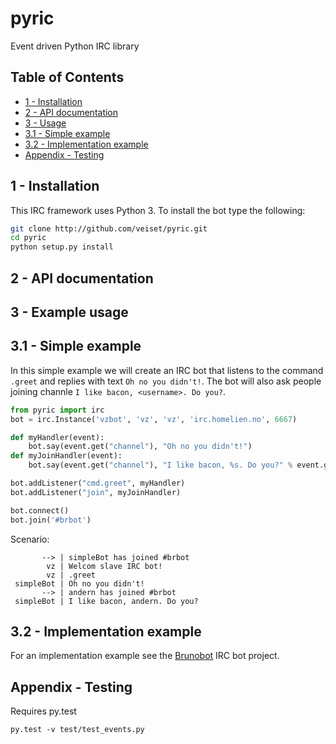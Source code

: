 pyric
=====

Event driven Python IRC library

Table of Contents
-----------------
* [1 - Installation](#1---installation)
* [2 - API documentation](#2---api-documentation)
* [3 - Usage](#3---example-usage)
* [3.1 - Simple example](#31---simple-example)
* [3.2 - Implementation example](#32---implementation-example)
* [Appendix - Testing](#appendix---testing)

1 - Installation
------------
This IRC framework uses Python 3. To install the bot type the following:

```bash
git clone http://github.com/veiset/pyric.git
cd pyric
python setup.py install
```

2 - API documentation
-----------------

3 - Example usage
-------------

3.1 - Simple example
--------------
In this simple example we will create an IRC bot that listens to the command ```.greet``` 
and replies with text ```Oh no you didn't!```. The bot will also ask people joining channle
```I like bacon, <username>. Do you?```.

```python
from pyric import irc
bot = irc.Instance('vzbot', 'vz', 'vz', 'irc.homelien.no', 6667)

def myHandler(event): 
    bot.say(event.get("channel"), "Oh no you didn't!")
def myJoinHandler(event):
    bot.say(event.get("channel"), "I like bacon, %s. Do you?" % event.get('user')[0])

bot.addListener("cmd.greet", myHandler)
bot.addListener("join", myJoinHandler)

bot.connect()
bot.join('#brbot')

```

Scenario:
```
       --> | simpleBot has joined #brbot
        vz | Welcom slave IRC bot!
        vz | .greet
 simpleBot | Oh no you didn't!
       --> | andern has joined #brbot
 simpleBot | I like bacon, andern. Do you?
```


3.2 - Implementation example
----------------------------
For an implementation example see the [Brunobot](http://github.com/veiset/Brunobot) IRC bot project.

Appendix - Testing
------------------
Requires py.test

```py.test -v test/test_events.py```
